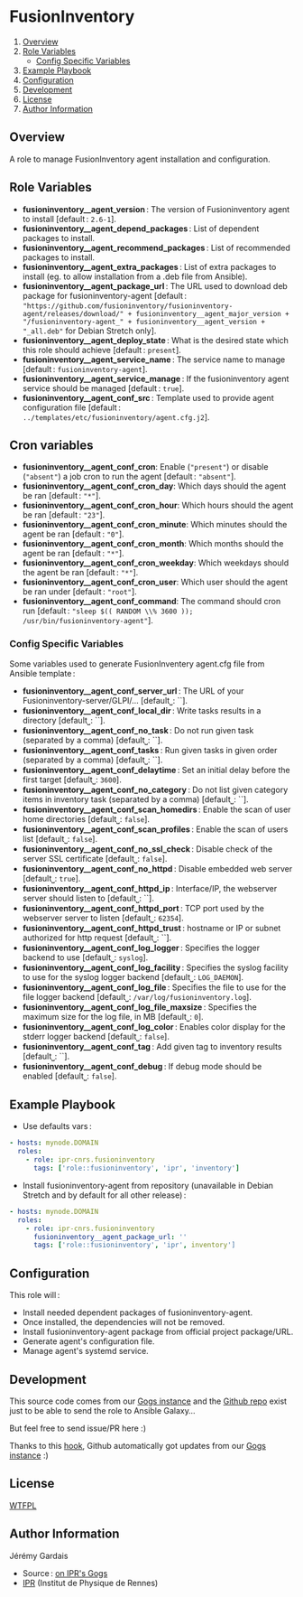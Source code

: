 # FusionInventory

1. [Overview](#overview)
2. [Role Variables](#role-variables)
     * [Config Specific Variables](#config-specific-variables)
3. [Example Playbook](#example-playbook)
4. [Configuration](#configuration)
5. [Development](#development)
6. [License](#license)
7. [Author Information](#author-information)

## Overview

A role to manage FusionInventory agent installation and configuration.

## Role Variables

* **fusioninventory__agent_version** : The version of Fusioninventory agent to install [default : `2.6-1`].
* **fusioninventory__agent_depend_packages** : List of dependent packages to install.
* **fusioninventory__agent_recommend_packages** : List of recommended packages to install.
* **fusioninventory__agent_extra_packages** : List of extra packages to install (eg. to allow installation from a .deb file from Ansible).
* **fusioninventory__agent_package_url** : The URL used to download deb package for fusioninventory-agent [default : `"https://github.com/fusioninventory/fusioninventory-agent/releases/download/" + fusioninventory__agent_major_version + "/fusioninventory-agent_" + fusioninventory__agent_version + "_all.deb"` for Debian Stretch only].
* **fusioninventory__agent_deploy_state** : What is the desired state which this role should achieve [default : `present`].
* **fusioninventory__agent_service_name** : The service name to manage [default : `fusioninventory-agent`].
* **fusioninventory__agent_service_manage** : If the fusioninventory agent service should be managed [default : `true`].
* **fusioninventory__agent_conf_src** : Template used to provide agent configuration file [default : `../templates/etc/fusioninventory/agent.cfg.j2`].

## Cron variables

* **fusioninventory__agent_conf_cron**: Enable (`"present"`) or disable (`"absent"`) a job cron to run the agent [default : `"absent"`].
* **fusioninventory__agent_conf_cron_day**: Which days should the agent be ran [default : `"*"`].
* **fusioninventory__agent_conf_cron_hour**: Which hours should the agent be ran [default : `"23"`].
* **fusioninventory__agent_conf_cron_minute**: Which minutes should the agent be ran [default : `"0"`].
* **fusioninventory__agent_conf_cron_month**: Which months should the agent be ran [default : `"*"`].
* **fusioninventory__agent_conf_cron_weekday**: Which weekdays should the agent be ran [default : `"*"`].
* **fusioninventory__agent_conf_cron_user**: Which user should the agent be ran under [default : `"root"`].
* **fusioninventory__agent_conf_command**: The command should cron run [default : `"sleep $(( RANDOM \\% 3600 )); /usr/bin/fusioninventory-agent"`].

### Config Specific Variables

Some variables used to generate FusionInventery agent.cfg file from Ansible template :

* **fusioninventory__agent_conf_server_url** : The URL of your Fusioninventory-server/GLPI/… [default⎵: ``].
* **fusioninventory__agent_conf_local_dir** : Write tasks results in a directory [default⎵: ``].
* **fusioninventory__agent_conf_no_task** : Do not run given task (separated by a comma) [default⎵: ``].
* **fusioninventory__agent_conf_tasks** : Run given tasks in given order (separated by a comma) [default⎵: ``].
* **fusioninventory__agent_conf_delaytime** : Set an initial delay before the first target [default⎵: `3600`].
* **fusioninventory__agent_conf_no_category** : Do not list given category items in inventory task (separated by a comma) [default⎵: ``].
* **fusioninventory__agent_conf_scan_homedirs** : Enable the scan of user home directories [default⎵: `false`].
* **fusioninventory__agent_conf_scan_profiles** : Enable the scan of users list [default⎵: `false`].
* **fusioninventory__agent_conf_no_ssl_check** : Disable check of the server SSL certificate [default⎵: `false`].
* **fusioninventory__agent_conf_no_httpd** : Disable embedded web server [default⎵: `true`].
* **fusioninventory__agent_conf_httpd_ip** : Interface/IP, the webserver server should listen to [default⎵: ``].
* **fusioninventory__agent_conf_httpd_port** : TCP port used by the webserver server to listen [default⎵: `62354`].
* **fusioninventory__agent_conf_httpd_trust** : hostname or IP or subnet authorized for http request [default⎵: ``].
* **fusioninventory__agent_conf_log_logger** : Specifies the logger backend to use [default⎵: `syslog`].
* **fusioninventory__agent_conf_log_facility** : Specifies the syslog facility to use for the syslog logger backend [default⎵: `LOG_DAEMON`].
* **fusioninventory__agent_conf_log_file** : Specifies the file to use for the file logger backend [default⎵: `/var/log/fusioninventory.log`].
* **fusioninventory__agent_conf_log_file_maxsize** : Specifies the maximum size for the log file, in MB [default⎵: `0`].
* **fusioninventory__agent_conf_log_color** : Enables color display for the stderr logger backend [default⎵: `false`].
* **fusioninventory__agent_conf_tag** : Add given tag to inventory results [default⎵: ``].
* **fusioninventory__agent_conf_debug** : If debug mode should be enabled [default⎵: `false`].

## Example Playbook

* Use defaults vars :

``` yaml
- hosts: mynode.DOMAIN
  roles:
    - role: ipr-cnrs.fusioninventory
      tags: ['role::fusioninventory', 'ipr', 'inventory']
```

* Install fusioninventory-agent from repository (unavailable in Debian Stretch and by default for all other release) :

``` yaml
- hosts: mynode.DOMAIN
  roles:
    - role: ipr-cnrs.fusioninventory
      fusioninventory__agent_package_url: ''
      tags: ['role::fusioninventory', 'ipr', inventory']
```

## Configuration

This role will :
* Install needed dependent packages of fusioninventory-agent.
* Once installed, the dependencies will not be removed.
* Install fusioninventory-agent package from official project package/URL.
* Generate agent's configuration file.
* Manage agent's systemd service.

## Development

This source code comes from our [Gogs instance][fusioninventory source] and the [Github repo][fusioninventory github] exist just to be able to send the role to Ansible Galaxy…

But feel free to send issue/PR here :)

Thanks to this [hook][gogs to github hook], Github automatically got updates from our [Gogs instance][fusioninventory source] :)

## License

[WTFPL][wtfpl website]

## Author Information

Jérémy Gardais
* Source : [on IPR's Gogs][fusioninventory source]
* [IPR][ipr website] (Institut de Physique de Rennes)

[gogs to github hook]: https://stackoverflow.com/a/21998477
[fusioninventory source]: https://git.ipr.univ-rennes1.fr/cellinfo/ansible.fusioninventory
[fusioninventory github]: https://github.com/ipr-cnrs/fusioninventory
[wtfpl website]: http://www.wtfpl.net/about/
[ipr website]: https://ipr.univ-rennes1.fr/
